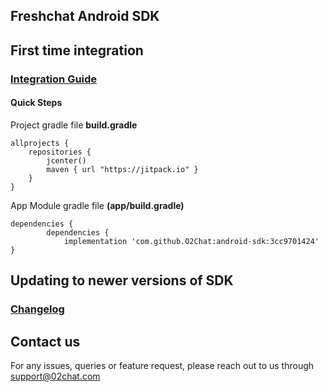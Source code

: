 ## Freshchat Android SDK

## First time integration 
### [Integration Guide](https://support.freshchat.com/support/solutions/articles/50000000207)

#### Quick Steps
Project gradle file **build.gradle**
```
allprojects {
    repositories {
        jcenter()
        maven { url "https://jitpack.io" }
    }
}
```

App Module gradle file **(app/build.gradle)** 
```
dependencies {
    	dependencies {
	        implementation 'com.github.O2Chat:android-sdk:3cc9701424'
}
```

## Updating to newer versions of SDK
### [Changelog](https://github.com/02chat/android-sdk/blob/master/CHANGELOG.md)


## Contact us
For any issues, queries or feature request, please reach out to us through support@02chat.com
